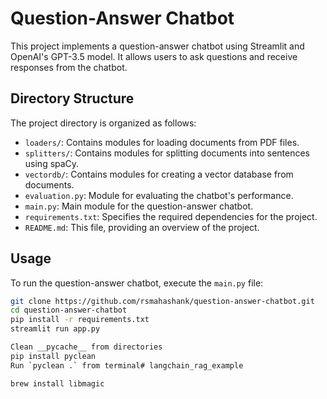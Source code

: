 # Question-Answer Chatbot

This project implements a question-answer chatbot using Streamlit and OpenAI's GPT-3.5 model. It allows users to ask questions and receive responses from the chatbot.

## Directory Structure

The project directory is organized as follows:

- `loaders/`: Contains modules for loading documents from PDF files.
- `splitters/`: Contains modules for splitting documents into sentences using spaCy.
- `vectordb/`: Contains modules for creating a vector database from documents.
- `evaluation.py`: Module for evaluating the chatbot's performance.
- `main.py`: Main module for the question-answer chatbot.
- `requirements.txt`: Specifies the required dependencies for the project.
- `README.md`: This file, providing an overview of the project.

## Usage

To run the question-answer chatbot, execute the `main.py` file:

```bash
git clone https://github.com/rsmahashank/question-answer-chatbot.git
cd question-answer-chatbot
pip install -r requirements.txt
streamlit run app.py

Clean __pycache__ from directories
pip install pyclean
Run `pyclean .` from terminal# langchain_rag_example

brew install libmagic